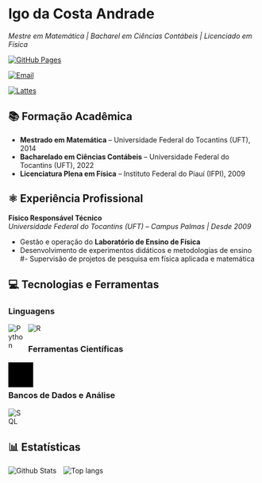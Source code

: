 # Igo da Costa Andrade

_Mestre em Matemática | Bacharel em Ciências Contábeis | Licenciado em Física_

[![GitHub Pages](https://img.shields.io/badge/GitHub%20Pages-gray?logo=github&width=200&height=36)](https://costandrad.github.io/)

[![Email](https://img.shields.io/badge/Email-white?logo=gmail&width=200&height=36)](mailto:costandrad@gmail.com)

[![Lattes](https://img.shields.io/badge/Lattes-blue?logo=google-scholar&logoColor=white&width=200&height=36)](http://lattes.cnpq.br/9812776894168057)


## 📚 Formação Acadêmica

- **Mestrado em Matemática** – Universidade Federal do Tocantins (UFT), 2014
- **Bacharelado em Ciências Contábeis** – Universidade Federal do Tocantins (UFT), 2022
- **Licenciatura Plena em Física** – Instituto Federal do Piauí (IFPI), 2009

## ⚛️ Experiência Profissional

**Físico Responsável Técnico**  
_Universidade Federal do Tocantins (UFT) – Campus Palmas | Desde 2009_

- Gestão e operação do **Laboratório de Ensino de Física**
- Desenvolvimento de experimentos didáticos e metodologias de ensino  
  #- Supervisão de projetos de pesquisa em física aplicada e matemática

## 💻 Tecnologias e Ferramentas

### Linguagens

<img 
    align="left"
    alt="Python"
    title="Python"
    width="30px"
    style="padding-right: 10px;"
    src="https://cdn.jsdelivr.net/gh/devicons/devicon@latest/icons/python/python-original.svg" 
/>

<img 
    align="left"
    alt="R"
    title="R"
    width="30px"
    style="padding-right: 10px;"
    src="https://cdn.jsdelivr.net/gh/devicons/devicon@latest/icons/r/r-original.svg"
/>

</br>

### Ferramentas Científicas

<img 
    align="left"
    alt="Latex"
    title="Latex"
    width="50px"
    style="padding-right: 10px; filter: invert(1) brightness(1.5);"
    src="assets/icons/latex-original.svg"
/>

</br>
</br>

### Bancos de Dados e Análise

<img 
    align="left"
    alt="SQL"
    title="SQL"
    width="30px"
    style="padding-right: 10px;"
    src="https://cdn.jsdelivr.net/gh/devicons/devicon@latest/icons/azuresqldatabase/azuresqldatabase-original.svg"
/>

</br>
</br>

## 📊 Estatísticas

<div style="float:left;">
    <img 
        alt="Github Stats"
        height="200"
        style="padding-right: 10px;"
        src="https://github-readme-stats.vercel.app/api?username=costandrad&show_icons=true&theme=dark&include_all_commits=true&locale=pt-br"
    />
    <img 
        alt="Top langs"
        height="200"
        style="padding-right: 10px;"
        src="https://github-readme-stats.vercel.app/api/top-langs/?username=costandrad&show_icons=true&theme=dark&include_all_commits=true&locale=pt-br&layout=compact&lang_count=9"
    />
</div>
